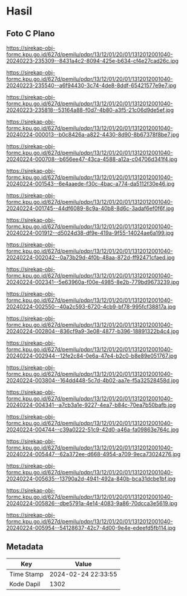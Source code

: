 # Hasil

## Foto C Plano

https://sirekap-obj-formc.kpu.go.id/627d/pemilu/pdpr/13/12/01/20/01/1312012001040-20240223-235309--8431a4c2-8094-425e-b634-cf4e27cad26c.jpg

https://sirekap-obj-formc.kpu.go.id/627d/pemilu/pdpr/13/12/01/20/01/1312012001040-20240223-235540--a6f94430-3c74-4de8-8ddf-65421577e9e7.jpg

https://sirekap-obj-formc.kpu.go.id/627d/pemilu/pdpr/13/12/01/20/01/1312012001040-20240223-235818--53164a88-f0d7-4b80-a3f5-21c06d9de5ef.jpg

https://sirekap-obj-formc.kpu.go.id/627d/pemilu/pdpr/13/12/01/20/01/1312012001040-20240224-000013--b0c8426a-a822-4430-8d90-8b67378f8be7.jpg

https://sirekap-obj-formc.kpu.go.id/627d/pemilu/pdpr/13/12/01/20/01/1312012001040-20240224-000708--b656ee47-43ca-4588-a12a-c04706d341f4.jpg

https://sirekap-obj-formc.kpu.go.id/627d/pemilu/pdpr/13/12/01/20/01/1312012001040-20240224-001543--6e4aaede-f30c-4bac-a774-da5112f30e46.jpg

https://sirekap-obj-formc.kpu.go.id/627d/pemilu/pdpr/13/12/01/20/01/1312012001040-20240224-001745--44df6089-8c9a-40b8-8d6c-3adaf6ef0f6f.jpg

https://sirekap-obj-formc.kpu.go.id/627d/pemilu/pdpr/13/12/01/20/01/1312012001040-20240224-001912--d5024d38-df9e-419a-9f55-14024ae6a199.jpg

https://sirekap-obj-formc.kpu.go.id/627d/pemilu/pdpr/13/12/01/20/01/1312012001040-20240224-002042--0a73b29d-4f0b-48aa-872d-ff92471cfaed.jpg

https://sirekap-obj-formc.kpu.go.id/627d/pemilu/pdpr/13/12/01/20/01/1312012001040-20240224-002341--5e63960a-f00e-4985-8e2b-779bd9673239.jpg

https://sirekap-obj-formc.kpu.go.id/627d/pemilu/pdpr/13/12/01/20/01/1312012001040-20240224-002550--40a2c593-6720-4cb9-bf78-995fcf38817a.jpg

https://sirekap-obj-formc.kpu.go.id/627d/pemilu/pdpr/13/12/01/20/01/1312012001040-20240224-002804--836cf9a9-3e08-4877-b396-18891322b4c4.jpg

https://sirekap-obj-formc.kpu.go.id/627d/pemilu/pdpr/13/12/01/20/01/1312012001040-20240224-002944--12fe2c84-0e6a-47e4-b2c0-b8e89e051767.jpg

https://sirekap-obj-formc.kpu.go.id/627d/pemilu/pdpr/13/12/01/20/01/1312012001040-20240224-003804--164dd448-5c7d-4b02-aa7e-f5a32528458d.jpg

https://sirekap-obj-formc.kpu.go.id/627d/pemilu/pdpr/13/12/01/20/01/1312012001040-20240224-004341--a7cb3a1e-9227-4ea7-b84c-70ea7b50bafb.jpg

https://sirekap-obj-formc.kpu.go.id/627d/pemilu/pdpr/13/12/01/20/01/1312012001040-20240224-004744--c39a0222-51c9-42d0-a46a-fa09863e764c.jpg

https://sirekap-obj-formc.kpu.go.id/627d/pemilu/pdpr/13/12/01/20/01/1312012001040-20240224-005447--62a372ee-d668-4954-a709-9eca73024276.jpg

https://sirekap-obj-formc.kpu.go.id/627d/pemilu/pdpr/13/12/01/20/01/1312012001040-20240224-005635--13790a2d-4941-492a-840b-bca31dcbe1bf.jpg

https://sirekap-obj-formc.kpu.go.id/627d/pemilu/pdpr/13/12/01/20/01/1312012001040-20240224-005826--dbe5791a-4e14-4083-9a86-70dcca3e5619.jpg

https://sirekap-obj-formc.kpu.go.id/627d/pemilu/pdpr/13/12/01/20/01/1312012001040-20240224-005954--54128637-42c7-4d00-9e4e-edeefd5fb114.jpg


## Metadata

| Key        | Value               |
| ---------- | ------------------- |
| Time Stamp | 2024-02-24 22:33:55 |
| Kode Dapil | 1302                |



